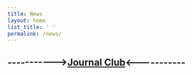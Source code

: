 ```yaml
---
title: News
layout: home
list_title: ' '
permalink: /news/
---
```


## ----------->[Journal Club](/news/journal_club.md)<-----------
